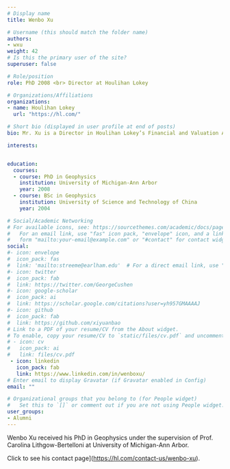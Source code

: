 ```yaml
---
# Display name
title: Wenbo Xu

# Username (this should match the folder name)
authors:
- wxu
weight: 42
# Is this the primary user of the site?
superuser: false

# Role/position
role: PhD 2008 <br> Director at Houlihan Lokey

# Organizations/Affiliations
organizations:
- name: Houlihan Lokey
  url: "https://hl.com/"

# Short bio (displayed in user profile at end of posts)
bio: Mr. Xu is a Director in Houlihan Lokey’s Financial and Valuation Advisory business.

interests:


education:
  courses:
  - course: PhD in Geophysics
    institution: University of Michigan-Ann Arbor
    year: 2008
  - course: BSc in Geophysics
    institution: University of Science and Technology of China
    year: 2004

# Social/Academic Networking
# For available icons, see: https://sourcethemes.com/academic/docs/page-builder/#icons
#   For an email link, use "fas" icon pack, "envelope" icon, and a link in the
#   form "mailto:your-email@example.com" or "#contact" for contact widget.
social:
#- icon: envelope
#  icon_pack: fas
#  link: 'mailto:streeme@earlham.edu'  # For a direct email link, use "mailto:test@example.org".
#- icon: twitter
#  icon_pack: fab
#  link: https://twitter.com/GeorgeCushen
#- icon: google-scholar
#  icon_pack: ai
#  link: https://scholar.google.com/citations?user=yh957GMAAAAJ
#- icon: github
#  icon_pack: fab
#  link: https://github.com/xiyuanbao
# Link to a PDF of your resume/CV from the About widget.
# To enable, copy your resume/CV to `static/files/cv.pdf` and uncomment the lines below.
# - icon: cv
#   icon_pack: ai
#   link: files/cv.pdf
 - icon: linkedin
   icon_pack: fab
   link: https://www.linkedin.com/in/wenboxu/
# Enter email to display Gravatar (if Gravatar enabled in Config)
email: ""

# Organizational groups that you belong to (for People widget)
#   Set this to `[]` or comment out if you are not using People widget.
user_groups:
- Alumni
---
```


Wenbo Xu received his PhD in Geophysics under the supervision of Prof. Carolina Lithgow-Bertelloni at University of Michigan-Ann Arbor. 

Click to see his contact page](https://hl.com/contact-us/wenbo-xu). 

